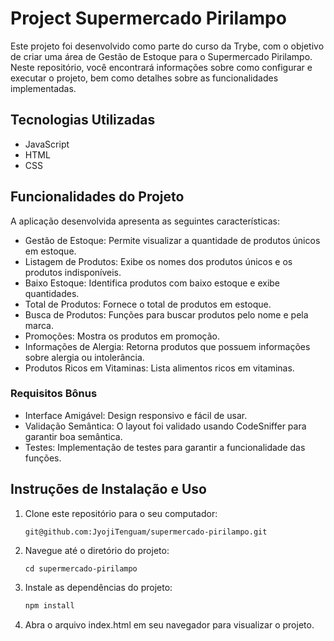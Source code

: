 # Project Supermercado Pirilampo

Este projeto foi desenvolvido como parte do curso da Trybe, com o objetivo de criar uma área de Gestão de Estoque para o Supermercado Pirilampo. Neste repositório, você encontrará informações sobre como configurar e executar o projeto, bem como detalhes sobre as funcionalidades implementadas.

## Tecnologias Utilizadas

- JavaScript
- HTML
- CSS

## Funcionalidades do Projeto

A aplicação desenvolvida apresenta as seguintes características:

- Gestão de Estoque: Permite visualizar a quantidade de produtos únicos em estoque.
- Listagem de Produtos: Exibe os nomes dos produtos únicos e os produtos indisponíveis.
- Baixo Estoque: Identifica produtos com baixo estoque e exibe quantidades.
- Total de Produtos: Fornece o total de produtos em estoque.
- Busca de Produtos: Funções para buscar produtos pelo nome e pela marca.
- Promoções: Mostra os produtos em promoção.
- Informações de Alergia: Retorna produtos que possuem informações sobre alergia ou intolerância.
- Produtos Ricos em Vitaminas: Lista alimentos ricos em vitaminas.

### Requisitos Bônus
- Interface Amigável: Design responsivo e fácil de usar.
- Validação Semântica: O layout foi validado usando CodeSniffer para garantir boa semântica.
- Testes: Implementação de testes para garantir a funcionalidade das funções.

## Instruções de Instalação e Uso

1. Clone este repositório para o seu computador:

    ```
    git@github.com:JyojiTenguam/supermercado-pirilampo.git
    ```

2. Navegue até o diretório do projeto:

    ```
    cd supermercado-pirilampo
    ```

3. Instale as dependências do projeto:

    ```sh
    npm install
    ```

4. Abra o arquivo index.html em seu navegador para visualizar o projeto.
